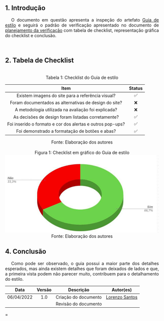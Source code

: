 ## 1. Introdução

<p style="text-indent: 20px; text-align: justify">
O documento em questão apresenta a inspeção do artefato <a href="https://interacao-humano-computador.github.io/2021.2-Prefeitura-de-Passo-Fundo/AnaliseRequisitos/GuiaEstilo/">Guia de estilo</a> e seguirá o padrão de verificação apresentado no documento de <a href="https://interacao-humano-computador.github.io/2021.2-Prefeitura-de-Passo-Fundo/Verificacao/planejamento_verificacao/">planejamento da verificação</a> com tabela de checklist, representação gráfica do checklist e conclusão.</p>

<br>

## 2. Tabela de Checklist 
<br>
<center>
<figcaption> Tabela 1: Checklist do Guia de estilo  </figcaption>

| Item | Status |
|:---:|:---:|
| Existem imagens do site para a referência visual? | ✅ |
| Foram documentados as alternativas de design do site? | ❌ |
| A metodologia utilizada na avaliação foi explicada? | ❌ |
| As decisões de design foram listadas corretamente? | ✅ |
| Foi inserido o formato e cor dos alertas e outros pop-ups? | ✅ |
| Foi demonstrado a formatação de botões e abas? | ✅ |

<figcaption> Fonte: Elaboração dos autores  </figcaption>
</center>

<br>

<center>
<figcaption> Figura 1: Checklist em gráfico do Guia de estilo </figcaption>
<img src="https://raw.githubusercontent.com/Interacao-Humano-Computador/2021.2-Prefeitura-de-Passo-Fundo/main/assets/img/graficoGuia.png">
<figcaption> Fonte: Elaboração dos autores  </figcaption>
</center>


## 4. Conclusão
<p style="text-indent: 20px; text-align: justify">
Como pode ser observado, o guia possui a maior parte dos detalhes esperados, mas ainda existem detalhes que foram deixados de lados e que, a primeira vista podem não parecer muito, contribuem para o detalhamento do estilo.
</p>



 | **Data**   | **Versão** | **Descrição**                            |                **Autor(es)**                 |
 | ---------- | :--------: | ---------------------------------------- | :------------------------------------------: |
 | 06/04/2022 |    1.0     |   Criação do documento    |   [Lorenzo Santos](https://github.com/lorenzo7377)    |
 |  |         |    Revisão do documento   |        [](https://github.com)         |
=